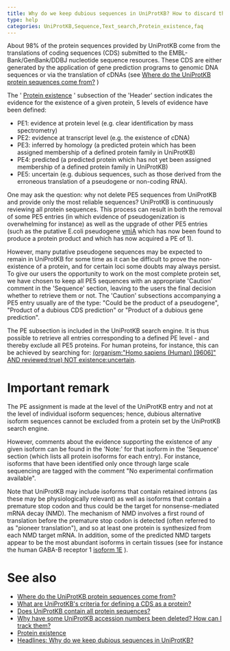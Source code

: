 ```yaml
---
title: Why do we keep dubious sequences in UniProtKB? How to discard them from a protein set?
type: help
categories: UniProtKB,Sequence,Text_search,Protein_existence,faq
---
```


About 98% of the protein sequences provided by UniProtKB come from the translations of coding sequences (CDS) submitted to the EMBL-Bank/GenBank/DDBJ nucleotide sequence resources. These CDS are either generated by the application of gene prediction programs to genomic DNA sequences or via the translation of cDNAs (see [Where do the UniProtKB protein sequences come from?](https://www.uniprot.org/help/sequence_origin) )

The ' [Protein existence](https://www.uniprot.org/help/protein_existence) ' subsection of the 'Header' section indicates the evidence for the existence of a given protein, 5 levels of evidence have been defined:

- PE1: evidence at protein level (e.g. clear identification by mass spectrometry)
- PE2: evidence at transcript level (e.g. the existence of cDNA)
- PE3: inferred by homology (a predicted protein which has been assigned membership of a defined protein family in UniProtKB)
- PE4: predicted (a predicted protein which has not yet been assigned membership of a defined protein family in UniProtKB)
- PE5: uncertain (e.g. dubious sequences, such as those derived from the erroneous translation of a pseudogene or non-coding RNA).

One may ask the question: why not delete PE5 sequences from UniProtKB and provide only the most reliable sequences? UniProtKB is continuously reviewing all protein sequences. This process can result in both the removal of some PE5 entries (in which evidence of pseudogenization is overwhelming for instance) as well as the upgrade of other PE5 entries (such as the putative E.coli pseudogene [ymiA](https://www.uniprot.org/uniprotkb/P0CB62) which has now been found to produce a protein product and which has now acquired a PE of 1).

However, many putative pseudogene sequences may be expected to remain in UniProtKB for some time as it can be difficult to prove the non-existence of a protein, and for certain loci some doubts may always persist. To give our users the opportunity to work on the most complete protein set, we have chosen to keep all PE5 sequences with an appropriate 'Caution' comment in the 'Sequence' section, leaving to the users the final decision whether to retrieve them or not. The 'Caution' subsections accompanying a PE5 entry usually are of the type: "Could be the product of a pseudogene", "Product of a dubious CDS prediction" or "Product of a dubious gene prediction".

The PE subsection is included in the UniProtKB search engine. It is thus possible to retrieve all entries corresponding to a defined PE level - and thereby exclude all PE5 proteins. For human proteins, for instance, this can be achieved by searching for: [(organism:"Homo sapiens (Human) \[9606\]" AND reviewed:true) NOT existence:uncertain](https://www.uniprot.org/uniprotkb?query=taxonomy_id:9606+AND+reviewed:true+NOT+existence:uncertain).

# Important remark

The PE assignment is made at the level of the UniProtKB entry and not at the level of individual isoform sequences; hence, dubious alternative isoform sequences cannot be excluded from a protein set by the UniProtKB search engine.

However, comments about the evidence supporting the existence of any given isoform can be found in the 'Note:' for that isoform in the 'Sequence' section (which lists all protein isoforms for each entry). For instance, isoforms that have been identified only once through large scale sequencing are tagged with the comment "No experimental confirmation available".

Note that UniProtKB may include isoforms that contain retained introns (as these may be physiologically relevant) as well as isoforms that contain a premature stop codon and thus could be the target for nonsense-mediated mRNA decay (NMD). The mechanism of NMD involves a first round of translation before the premature stop codon is detected (often referred to as "pioneer translation"), and so at least one protein is synthesized from each NMD target mRNA. In addition, some of the predicted NMD targets appear to be the most abundant isoforms in certain tissues (see for instance the human GABA-B receptor 1 [isoform 1E](https://www.uniprot.org/uniprotkb/Q9UBS5#sequences) ).

# See also

- [Where do the UniProtKB protein sequences come from?](https://www.uniprot.org/help/sequence_origin)
- [What are UniProtKB's criteria for defining a CDS as a protein?](https://www.uniprot.org/help/cds_protein_definition)
- [Does UniProtKB contain all protein sequences?](https://www.uniprot.org/help/uniprotkb_coverage)
- [Why have some UniProtKB accession numbers been deleted? How can I track them?](https://www.uniprot.org/help/deleted_accessions)
- [Protein existence](https://www.uniprot.org/help/protein_existence)
- [Headlines: Why do we keep dubious sequences in UniProtKB?](https://www.uniprot.org/release-notes/2009-11-24-release)
